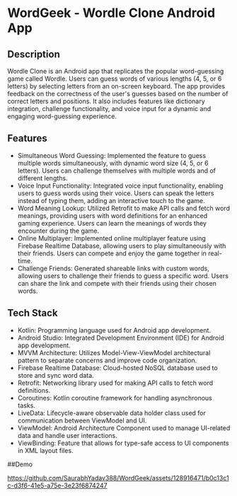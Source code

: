 # WordGeek - Wordle Clone Android App

## Description

Wordle Clone is an Android app that replicates the popular word-guessing game called Wordle. Users can guess words of various lengths (4, 5, or 6 letters) by selecting letters from an on-screen keyboard. The app provides feedback on the correctness of the user's guesses based on the number of correct letters and positions. It also includes features like dictionary integration, challenge functionality, and voice input for a dynamic and engaging word-guessing experience.


## Features

- Simultaneous Word Guessing: Implemented the feature to guess multiple words simultaneously, with dynamic word size (4, 5, or 6 letters). Users can challenge themselves with multiple words and of different lengths.
- Voice Input Functionality: Integrated voice input functionality, enabling users to guess words using their voice. Users can speak the letters instead of typing them, adding an interactive touch to the game.
- Word Meaning Lookup: Utilized Retrofit to make API calls and fetch word meanings, providing users with word definitions for an enhanced gaming experience. Users can learn the meanings of words they encounter during the game.
- Online Multiplayer: Implemented online multiplayer feature using Firebase Realtime Database, allowing users to play simultaneously with their friends. Users can compete and enjoy the game together in real-time.
- Challenge Friends: Generated shareable links with custom words, allowing users to challenge their friends to guess a specific word. Users can share the link and compete with their friends using their chosen words.


## Tech Stack

- Kotlin: Programming language used for Android app development.
- Android Studio: Integrated Development Environment (IDE) for Android app development.
- MVVM Architecture: Utilizes Model-View-ViewModel architectural pattern to separate concerns and improve code organization.
- Firebase Realtime Database: Cloud-hosted NoSQL database used to store and sync word data.
- Retrofit: Networking library used for making API calls to fetch word definitions.
- Coroutines: Kotlin coroutine framework for handling asynchronous tasks.
- LiveData: Lifecycle-aware observable data holder class used for communication between ViewModel and UI.
- ViewModel: Android Architecture Component used to manage UI-related data and handle user interactions.
- ViewBinding: Feature that allows for type-safe access to UI components in XML layout files.

##Demo


https://github.com/SaurabhYadav388/WordGeek/assets/128916471/b0c13c1c-d3f6-41e5-a75e-3e23f6874247

